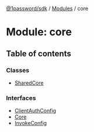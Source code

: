 [@1password/sdk](../README.md) / [Modules](../modules.md) / core

# Module: core

## Table of contents

### Classes

- [SharedCore](../classes/core.SharedCore.md)

### Interfaces

- [ClientAuthConfig](../interfaces/core.ClientAuthConfig.md)
- [Core](../interfaces/core.Core.md)
- [InvokeConfig](../interfaces/core.InvokeConfig.md)
